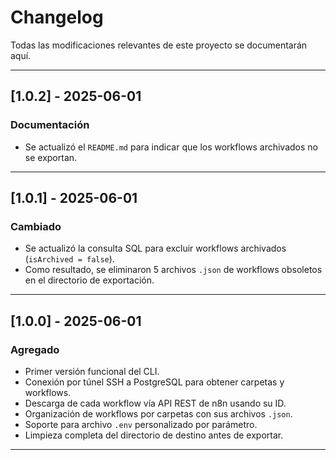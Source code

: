 # Changelog

Todas las modificaciones relevantes de este proyecto se documentarán aquí.

---

## [1.0.2] - 2025-06-01

### Documentación
- Se actualizó el `README.md` para indicar que los workflows archivados no se exportan.

---

## [1.0.1] - 2025-06-01

### Cambiado
- Se actualizó la consulta SQL para excluir workflows archivados (`isArchived = false`).
- Como resultado, se eliminaron 5 archivos `.json` de workflows obsoletos en el directorio de exportación.

---

## [1.0.0] - 2025-06-01

### Agregado
- Primer versión funcional del CLI.
- Conexión por túnel SSH a PostgreSQL para obtener carpetas y workflows.
- Descarga de cada workflow vía API REST de n8n usando su ID.
- Organización de workflows por carpetas con sus archivos `.json`.
- Soporte para archivo `.env` personalizado por parámetro.
- Limpieza completa del directorio de destino antes de exportar.

---
